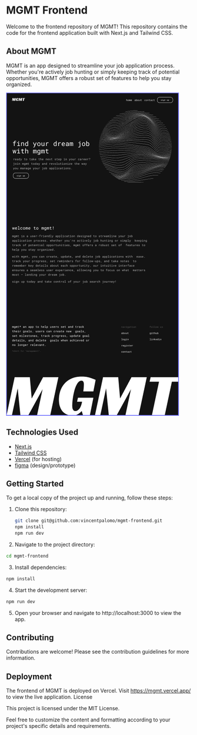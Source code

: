 # MGMT Frontend

Welcome to the frontend repository of MGMT! This repository contains the code for the frontend application built with Next.js and Tailwind CSS.

## About MGMT

MGMT is an app designed to streamline your job application process. Whether you're actively job hunting or simply keeping track of potential opportunities, MGMT offers a robust set of features to help you stay organized.

![Alt Text](./images/mgmt-main.PNG)

## Technologies Used

- [Next.js](https://nextjs.org/)
- [Tailwind CSS](https://tailwindcss.com/)
- [Vercel](https://vercel.com/) (for hosting)
- [figma](https://figma.com/) (design/prototype)

## Getting Started

To get a local copy of the project up and running, follow these steps:

1. Clone this repository:

   ```bash
   git clone git@github.com:vincentpalomo/mgmt-frontend.git
   npm install
   npm run dev
   ```

2. Navigate to the project directory:

```bash
cd mgmt-frontend
```

3. Install dependencies:

```bash
npm install
```

4. Start the development server:

```bash
npm run dev
```

5. Open your browser and navigate to http://localhost:3000 to view the app.

## Contributing

Contributions are welcome! Please see the contribution guidelines for more information.

## Deployment

The frontend of MGMT is deployed on Vercel. Visit https://mgmt.vercel.app/ to view the live application.
License

This project is licensed under the MIT License.

Feel free to customize the content and formatting according to your project's specific details and requirements.
